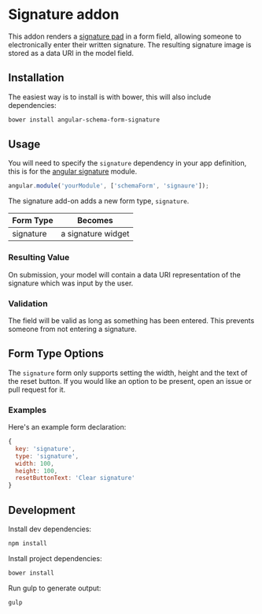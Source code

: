 Signature addon
===============

This addon renders a [signature pad](https://github.com/szimek/signature_pad)
in a form field, allowing someone to electronically enter their written
signature. The resulting signature image is stored as a data URI in the model
field.


Installation
------------

The easiest way is to install is with bower, this will also include dependencies:
```bash
bower install angular-schema-form-signature
```

Usage
-----
You will need to specify the `signature` dependency in your app definition, this
is for the [angular signature](https://github.com/legalthings/angular-signature)
module.

```js
angular.module('yourModule', ['schemaForm', 'signaure']);
```

The signature add-on adds a new form type, `signature`.

|   Form Type    |       Becomes       |
|:---------------|:-------------------:|
|   signature    |  a signature widget |

### Resulting Value

On submission, your model will contain a data URI representation of the signature
which was input by the user.

### Validation

The field will be valid as long as something has been entered. This prevents
someone from not entering a signature.

Form Type Options
-----------------
The `signature` form only supports setting the width, height and the text of the reset button.
If you would like an option to be present, open an issue or pull request for it.

### Examples

Here's an example form declaration:

```javascript
{
  key: 'signature',
  type: 'signature',
  width: 100,
  height: 100,
  resetButtonText: 'Clear signature'
}
```

Development
-----------
Install dev dependencies:
```bash
npm install
```

Install project dependencies:
```bash
bower install
```

Run gulp to generate output:
```bash
gulp
```
